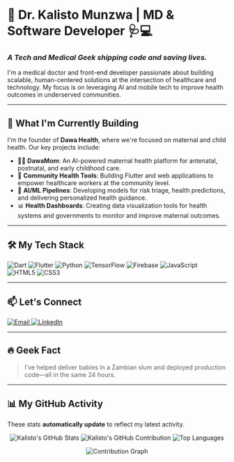# 🧬 Dr. Kalisto Munzwa | MD & Software Developer 🩺💻

### *A Tech and Medical Geek shipping code and saving lives.*

I'm a medical doctor and front-end developer passionate about building scalable, human-centered solutions at the intersection of healthcare and technology. My focus is on leveraging AI and mobile tech to improve health outcomes in underserved communities.

---

## 🚀 What I'm Currently Building

I'm the founder of **Dawa Health**, where we're focused on maternal and child health. Our key projects include:

-   🤰🏽 **DawaMom**: An AI-powered maternal health platform for antenatal, postnatal, and early childhood care.
-   📱 **Community Health Tools**: Building Flutter and web applications to empower healthcare workers at the community level.
-   🧠 **AI/ML Pipelines**: Developing models for risk triage, health predictions, and delivering personalized health guidance.
-   📊 **Health Dashboards**: Creating data visualization tools for health systems and governments to monitor and improve maternal outcomes.

---

## 🛠️ My Tech Stack

![Dart](https://img.shields.io/badge/Dart-0175C2?style=for-the-badge&logo=dart&logoColor=white)
![Flutter](https://img.shields.io/badge/Flutter-02569B?style=for-the-badge&logo=flutter&logoColor=white)
![Python](https://img.shields.io/badge/Python-3776AB?style=for-the-badge&logo=python&logoColor=white)
![TensorFlow](https://img.shields.io/badge/TensorFlow-FF6F00?style=for-the-badge&logo=tensorflow&logoColor=white)
![Firebase](https://img.shields.io/badge/Firebase-FFCA28?style=for-the-badge&logo=firebase&logoColor=black)
![JavaScript](https://img.shields.io/badge/JavaScript-F7DF1E?style=for-the-badge&logo=javascript&logoColor=black)
![HTML5](https://img.shields.io/badge/HTML5-E34F26?style=for-the-badge&logo=html5&logoColor=white)
![CSS3](https://img.shields.io/badge/CSS3-1572B6?style=for-the-badge&logo=css3&logoColor=white)

---

## 📫 Let's Connect

<p align="left">
  <a href="mailto:tafadzwa@dawa-health.com" target="_blank">
    <img src="https://img.shields.io/badge/Email-D14836?style=for-the-badge&logo=gmail&logoColor=white" alt="Email"/>
  </a>
  <a href="https://linkedin.com/in/kmunzwa" target="_blank">
    <img src="https://img.shields.io/badge/LinkedIn-0A66C2?style=for-the-badge&logo=linkedin&logoColor=white" alt="LinkedIn"/>
  </a>
</p>

---

## 🔥 Geek Fact

> I’ve helped deliver babies in a Zambian slum and deployed production code—all in the same 24 hours.

---

## 📊 My GitHub Activity

These stats **automatically update** to reflect my latest activity.

<p align="center">
  <img src="https://github-readme-stats.vercel.app/api?username=kalisto263&show_icons=true&theme=gruvbox&rank_icon=github&hide_border=true" alt="Kalisto's GitHub Stats" />
  <img src="https://github-profile-summary-cards.vercel.app/api/cards/profile-details?username=kalisto263&theme=gruvbox" alt="Kalisto's GitHub Contribution"/>
  <img src="https://github-readme-stats.vercel.app/api/top-langs/?username=kalisto263&layout=compact&theme=gruvbox&hide_border=true" alt="Top Languages" />
</p>

<p align="center">
  <img src="https://github-readme-activity-graph.vercel.app/graph?username=kalisto263&theme=gruvbox&hide_border=true&color=8ec07c" alt="Contribution Graph" />
</p>
